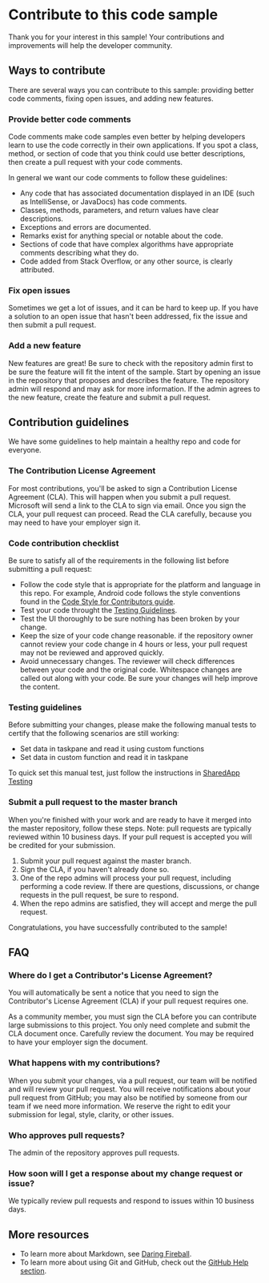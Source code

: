 # Contribute to this code sample 

Thank you for your interest in this sample! Your contributions and improvements will help the developer community. 

## Ways to contribute 

There are several ways you can contribute to this sample: providing better code comments, fixing open issues, and adding new features. 

### Provide better code comments 

Code comments make code samples even better by helping developers learn to use the code correctly in their own applications. If you spot a class, method, or section of code that you think could use better descriptions, then create a pull request with your code comments.


In general we want our code comments to follow these guidelines: 

- Any code that has associated documentation displayed in an IDE (such as IntelliSense, or JavaDocs) has code comments.
- Classes, methods, parameters, and return values have clear descriptions.
- Exceptions and errors are documented.
- Remarks exist for anything special or notable about the code.
- Sections of code that have complex algorithms have appropriate comments describing what they do.
- Code added from Stack Overflow, or any other source, is clearly attributed. 

### Fix open issues 

Sometimes we get a lot of issues, and it can be hard to keep up. If you have a solution to an open issue that hasn't been addressed, fix the issue and then submit a pull request. 

### Add a new feature 

New features are great! Be sure to check with the repository admin first to be sure the feature will fit the intent of the sample. Start by opening an issue in the repository that proposes and describes the feature. The repository admin will respond and may ask for more information. If the admin agrees to the new feature, create the feature and submit a pull request. 

## Contribution guidelines 

We have some guidelines to help maintain a healthy repo and code for everyone. 

### The Contribution License Agreement 

For most contributions, you'll be asked to sign a Contribution License Agreement (CLA). This will happen when you submit a pull request. Microsoft will send a link to the CLA to sign via email. Once you sign the CLA, your pull request can proceed. Read the CLA carefully, because you may need to have your employer sign it. 

### Code contribution checklist 

Be sure to satisfy all of the requirements in the following list before submitting a pull request: 

- Follow the code style that is appropriate for the platform and language in this repo. For example, Android code follows the style conventions found in the [Code Style for Contributors guide](https://source.android.com/source/code-style.html).
- Test your code throught the [Testing Guidelines](https://github.com/OfficeDev/Excel-Custom-Functions/blob/master/CONTRIBUTING.md#testing-guidelines).
- Test the UI thoroughly to be sure nothing has been broken by your change.
- Keep the size of your code change reasonable. if the repository owner cannot review your code change in 4 hours or less, your pull request may not be reviewed and approved quickly.
- Avoid unnecessary changes. The reviewer will check differences between your code and the original code. Whitespace changes are called out along with your code. Be sure your changes will help improve the content. 

### Testing guidelines

Before submitting your changes, please make the following manual tests to certify that the following scenarios are still working:

- Set data in taskpane and read it using custom functions
- Set data in custom function and read it in taskpane

To quick set this manual test, just follow the instructions in [SharedApp Testing](https://docs.microsoft.com/en-us/office/dev/add-ins/tutorials/share-data-and-events-between-custom-functions-and-the-task-pane-tutorial#create-custom-functions-to-get-or-store-shared-state)

### Submit a pull request to the master branch 

When you're finished with your work and are ready to have it merged into the master repository, follow these steps. Note: pull requests are typically reviewed within 10 business days. If your pull request is accepted you will be credited for your submission. 

1. Submit your pull request against the master branch.
2. Sign the CLA, if you haven't already done so.
3. One of the repo admins will process your pull request, including performing a code review. If there are questions, discussions, or change requests in the pull request, be sure to respond.
4. When the repo admins are satisfied, they will accept and merge the pull request. 

Congratulations, you have successfully contributed to the sample! 

## FAQ 

### Where do I get a Contributor's License Agreement? 

You will automatically be sent a notice that you need to sign the Contributor's License Agreement (CLA) if your pull request requires one. 

As a community member, you must sign the CLA before you can contribute large submissions to this project. You only need complete and submit the CLA document once. Carefully review the document. You may be required to have your employer sign the document. 

### What happens with my contributions? 

When you submit your changes, via a pull request, our team will be notified and will review your pull request. You will receive notifications about your pull request from GitHub; you may also be notified by someone from our team if we need more information. We reserve the right to edit your submission for legal, style, clarity, or other issues. 

### Who approves pull requests? 

The admin of the repository approves pull requests. 

### How soon will I get a response about my change request or issue? 

We typically review pull requests and respond to issues within 10 business days. 

## More resources 

- To learn more about Markdown, see [Daring Fireball](http://daringfireball.net/).
- To learn more about using Git and GitHub, check out the [GitHub Help section](http://help.github.com/). 